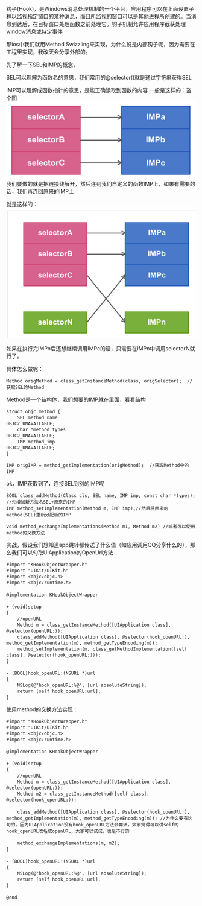 钩子(Hook)，是Windows消息处理机制的一个平台，应用程序可以在上面设置子程以监视指定窗口的某种消息，而且所监视的窗口可以是其他进程所创建的。当消息到达后，在目标窗口处理函数之前处理它。钩子机制允许应用程序截获处理window消息或特定事件

那ios中我们就用Method Swizzling来实现，为什么说是内部钩子呢，因为需要在工程里实现，我改天会分享外部的。

先了解一下SEL和IMP的概念，

SEL可以理解为函数名的意思，我们常用的@selector()就是通过字符串获得SEL

IMP可以理解成函数指针的意思，是能正确读取到函数的内容
一般是这样的：盗个图
![](Snip20150921_5.png)
我们要做的就是把链接线解开，然后连到我们自定义的函数IMP上，如果有需要的话，我们再连回原来的IMP上

就是这样的：
![](Snip20150921_6.png)

如果在执行完IMPn后还想继续调用IMPc的话，只需要在IMPn中调用selectorN就行了。

具体怎么做呢：
```
Method origMethod = class_getInstanceMethod(class, origSelector);  //获取SEL的Method

```
Method是一个结构体，我们想要的IMP就在里面，看看结构
```
struct objc_method {
    SEL method_name                                          OBJC2_UNAVAILABLE;
    char *method_types                                       OBJC2_UNAVAILABLE;
    IMP method_imp                                           OBJC2_UNAVAILABLE;
}
```
```
IMP origIMP = method_getImplementation(origMethod);  //获取Method中的IMP
```
ok，IMP获取到了，连接SEL到别的IMP呢
```
BOOL class_addMethod(Class cls, SEL name, IMP imp, const char *types);  //先增加新方法名SEL+原来的IMP
IMP method_setImplementation(Method m, IMP imp);//然后将原来的method(SEL)重新分配新的IMP

```
```
void method_exchangeImplementations(Method m1, Method m2) //或者可以使用method的交换方法

```

实战，假设我们想知道app跳转都传送了什么值（如应用调用QQ分享什么的），那么我们可以勾取UIApplication的OpenUrl方法
```
#import "KHookObjectWrapper.h"
#import "UIKit/UIKit.h"
#import <objc/objc.h>
#import <objc/runtime.h>
 
@implementation KHookObjectWrapper
 
+ (void)setup
{
    //openURL
    Method m = class_getInstanceMethod([UIApplication class], @selector(openURL:));
    class_addMethod([UIApplication class], @selector(hook_openURL:), method_getImplementation(m), method_getTypeEncoding(m));
    method_setImplementation(m, class_getMethodImplementation([self class], @selector(hook_openURL:)));
}
 
- (BOOL)hook_openURL:(NSURL *)url
{
    NSLog(@"hook_openURL:%@", [url absoluteString]);
    return [self hook_openURL:url];
}

```

使用method的交换方法实现：
```
#import "KHookObjectWrapper.h"
#import "UIKit/UIKit.h"
#import <objc/objc.h>
#import <objc/runtime.h>
 
@implementation KHookObjectWrapper
 
+ (void)setup
{
    //openURL
    Method m = class_getInstanceMethod([UIApplication class], @selector(openURL:));
    Method m2 = class_getInstanceMethod([self class], @selector(hook_openURL:));
     
    class_addMethod([UIApplication class], @selector(hook_openURL:), method_getImplementation(m), method_getTypeEncoding(m)); //为什么要有这句的，因为UIApplication没有hook_openURL方法会奔溃，大家觉得可以讲self的hook_openURL改名成openURL，大家可以试试，也是不行的
     
    method_exchangeImplementations(m, m2);
}
 
- (BOOL)hook_openURL:(NSURL *)url
{
    NSLog(@"hook_openURL:%@", [url absoluteString]);
    return [self hook_openURL:url];
}
 
@end
```